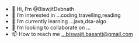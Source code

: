 - 👋 Hi, I’m @BiswjitDebnath
- 👀 I’m interested in ...coding,travelling,reading
- 🌱 I’m currently learning ...java,dsa-algo
- 💞️ I’m looking to collaborate on ...
- 📫 How to reach me ...biswajit.basanti@gmail.com

<!---
BiswjitDebnath/BiswjitDebnath is a ✨ special ✨ repository because its `README.md` (this file) appears on your GitHub profile.
You can click the Preview link to take a look at your changes.
--->
